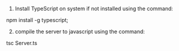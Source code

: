 1. Install TypeScript on system if not installed using the command:

  npm install -g typescript;

2. compile the server to javascript using the command:
 
  tsc Server.ts
